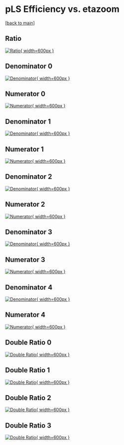 # pLS Efficiency vs. etazoom

[[back to main](./)]



## Ratio

[![Ratio](../mtv/var/pLS_xtr_0_-1_eff_etazoom.png){ width=600px }](../mtv/var/pLS_xtr_0_-1_eff_etazoom.pdf)

## Denominator 0

[![Denominator](../mtv/den/pLS_xtr_0_-1_eff_etazoom_den0.png){ width=600px }](../mtv/den/pLS_xtr_0_-1_eff_etazoom_den0.pdf)

## Numerator 0

[![Numerator](../mtv/num/pLS_xtr_0_-1_eff_etazoom_num0.png){ width=600px }](../mtv/num/pLS_xtr_0_-1_eff_etazoom_num0.pdf)

## Denominator 1

[![Denominator](../mtv/den/pLS_xtr_0_-1_eff_etazoom_den1.png){ width=600px }](../mtv/den/pLS_xtr_0_-1_eff_etazoom_den1.pdf)

## Numerator 1

[![Numerator](../mtv/num/pLS_xtr_0_-1_eff_etazoom_num1.png){ width=600px }](../mtv/num/pLS_xtr_0_-1_eff_etazoom_num1.pdf)

## Denominator 2

[![Denominator](../mtv/den/pLS_xtr_0_-1_eff_etazoom_den2.png){ width=600px }](../mtv/den/pLS_xtr_0_-1_eff_etazoom_den2.pdf)

## Numerator 2

[![Numerator](../mtv/num/pLS_xtr_0_-1_eff_etazoom_num2.png){ width=600px }](../mtv/num/pLS_xtr_0_-1_eff_etazoom_num2.pdf)

## Denominator 3

[![Denominator](../mtv/den/pLS_xtr_0_-1_eff_etazoom_den3.png){ width=600px }](../mtv/den/pLS_xtr_0_-1_eff_etazoom_den3.pdf)

## Numerator 3

[![Numerator](../mtv/num/pLS_xtr_0_-1_eff_etazoom_num3.png){ width=600px }](../mtv/num/pLS_xtr_0_-1_eff_etazoom_num3.pdf)

## Denominator 4

[![Denominator](../mtv/den/pLS_xtr_0_-1_eff_etazoom_den4.png){ width=600px }](../mtv/den/pLS_xtr_0_-1_eff_etazoom_den4.pdf)

## Numerator 4

[![Numerator](../mtv/num/pLS_xtr_0_-1_eff_etazoom_num4.png){ width=600px }](../mtv/num/pLS_xtr_0_-1_eff_etazoom_num4.pdf)

## Double Ratio 0

[![Double Ratio](../mtv/ratio/pLS_xtr_0_-1_eff_etazoom_ratio0.png){ width=600px }](../mtv/ratio/pLS_xtr_0_-1_eff_etazoom_ratio0.pdf)

## Double Ratio 1

[![Double Ratio](../mtv/ratio/pLS_xtr_0_-1_eff_etazoom_ratio1.png){ width=600px }](../mtv/ratio/pLS_xtr_0_-1_eff_etazoom_ratio1.pdf)

## Double Ratio 2

[![Double Ratio](../mtv/ratio/pLS_xtr_0_-1_eff_etazoom_ratio2.png){ width=600px }](../mtv/ratio/pLS_xtr_0_-1_eff_etazoom_ratio2.pdf)

## Double Ratio 3

[![Double Ratio](../mtv/ratio/pLS_xtr_0_-1_eff_etazoom_ratio3.png){ width=600px }](../mtv/ratio/pLS_xtr_0_-1_eff_etazoom_ratio3.pdf)

